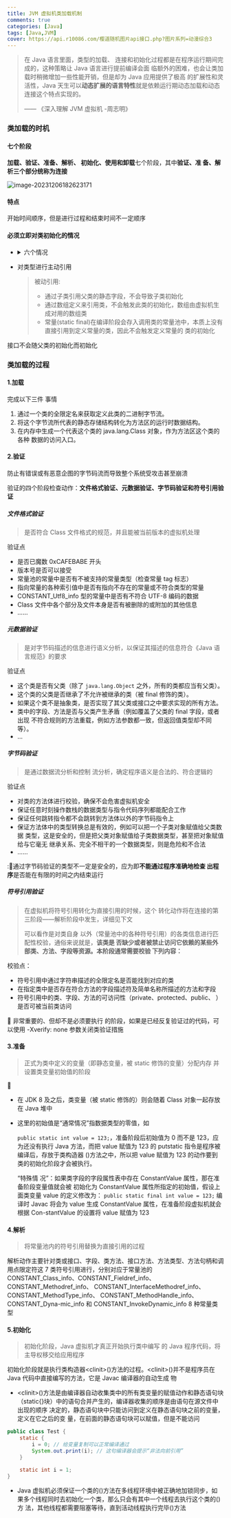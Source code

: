 ```yaml
---
title: JVM 虚拟机类加载机制
comments: true
categories: [Java]
tags: [Java,JVM]
cover: https://api.r10086.com/樱道随机图片api接口.php?图片系列=动漫综合3
---
```

> 在 Java 语言里面，类型的加载、 连接和初始化过程都是在程序运行期间完成的，这种策略让 Java 语言进行提前编译会面 临额外的困难，也会让类加载时稍微增加一些性能开销，但是却为 Java 应用提供了极高 的扩展性和灵活性，Java 天生可以**动态扩展的语言特性**就是依赖运行期动态加载和动态 连接这个特点实现的。
>
> —— 《深入理解 JVM 虚拟机 -周志明》

### 类加载的时机

#### 七个阶段

**加载、验证、准备、解析、 初始化、使用和卸载**七个阶段，其中**验证、准 备、解析三个部分统称为连接**

![image-20231206182623171](https://ruafafa-photobed.oss-cn-beijing.aliyuncs.com/image-20231206182623171.png)

#### 特点

开始时间顺序，但是进行过程和结束时间不一定顺序



#### 必须立即对类初始化的情况

- <details>
    <summary>六个情况</summary>
    <pre>
  1) 
  	遇到 new、getstatic、putstatic 或 invokestatic 这四条字节码指令时，如果类型没
  有进行过初始化，则需要先触发其初始化阶段。能够生成这四条指令的典型
  Java 代码场景有：
  ·使用 new 关键字实例化对象的时候。
  ·读取或设置一个类型的静态字段（被 final 修饰、已在编译期把结果放入常量池的
  静态字段除外）的时候。
  ·调用一个类型的静态方法的时候。
  2) 
  	使用 java.lang.reflect 包的方法对类型进行反射调用的时候，如果类型没有进行
  过初始化，则需要先触发其初始化。
  3) 
  	当初始化类的时候，如果发现其父类还没有进行过初始化，则需要先触发其父
  类的初始化。
  4) 
  	当虚拟机启动时，用户需要指定一个要执行的主类（包含 main()方法的那个
  类），虚拟机会先初始化这个主类。
  5) 
  	当使用 JDK 7 新加入的动态语言支持时，如果一个
  java.lang.invoke.MethodHandle 实例最后的解析结果为 REF_getStatic、
  REF_putStatic、REF_invokeStatic、REF_newInvokeSpecial 四种类型的方法句
  柄，并且这个方法句柄对应的类没有进行过初始化，则需要先触发其初始化。
  6) 
  	当一个接口中定义了 JDK 8 新加入的默认方法（被 default 关键字修饰的接口方
  法）时，如果有这个接口的实现类发生了初始化，那该接口要在其之前被初始
  化。
    </pre>
  </details>

- 对类型进行主动引用

  > 被动引用: 
  >
  > - 通过子类引用父类的静态字段，不会导致子类初始化
  > -  通过数组定义来引用类，不会触发此类的初始化，数组由虚拟机生成对用的数组类
  > - 常量(static final)在编译阶段会存入调用类的常量池中，本质上没有直接引用到定义常量的类，因此不会触发定义常量的  类的初始化

接口不会随父类的初始化而初始化



### 类加载的过程

#### 1.加载

完成以下三件 事情 

1) 通过一个类的全限定名来获取定义此类的二进制字节流。
2) 将这个字节流所代表的静态存储结构转化为方法区的运行时数据结构。 
3) 在内存中生成一个代表这个类的 java.lang.Class 对象，作为方法区这个类的各种 数据的访问入口。



#### 2.验证

防止有错误或有恶意企图的字节码流而导致整个系统受攻击甚至崩溃

验证的四个阶段检查动作：**文件格式验证、元数据验证、字节码验证和符号引用验证**



##### 文件格式验证

> 是否符合 Class 文件格式的规范，并且能被当前版本的虚拟机处理

验证点

- 是否已魔数 0xCAFEBABE 开头
- 版本号是否可以接受
- 常量池的常量中是否有不被支持的常量类型（检查常量 tag 标志）
- 指向常量的各种索引值中是否有指向不存在的常量或不符合类型的常量
- CONSTANT_Utf8_info 型的常量中是否有不符合 UTF-8 编码的数据
- Class 文件中各个部分及文件本身是否有被删除的或附加的其他信息
- ......



##### 元数据验证

> 是对字节码描述的信息进行语义分析，以保证其描述的信息符合《Java 语 言规范》的要求

验证点

- 这个类是否有父类（除了 `java.lang.Object` 之外，所有的类都应当有父类）。 
- 这个类的父类是否继承了不允许被继承的类（被 final 修饰的类）。
-  如果这个类不是抽象类，是否实现了其父类或接口之中要求实现的所有方法。 
- 类中的字段、方法是否与父类产生矛盾（例如覆盖了父类的 final 字段，或者出现 不符合规则的方法重载，例如方法参数都一致，但返回值类型却不同等）。 
- …



##### 字节码验证

> 是通过数据流分析和控制 流分析，确定程序语义是合法的、符合逻辑的

验证点

- 对类的方法体进行校验，确保不会危害虚拟机安全
- 保证任意时刻操作数栈的数据类型与指令代码序列都能配合工作
- 保证任何跳转指令都不会跳转到方法体以外的字节码指令上
- 保证方法体中的类型转换总是有效的，例如可以把一个子类对象赋值给父类数据 类型，这是安全的，但是把父类对象赋值给子类数据类型，甚至把对象赋值给与它毫无 继承关系、完全不相干的一个数据类型，则是危险和不合法
- ......

::book:通过字节码验证的类型不一定是安全的，应为即**不能通过程序准确地检查 出程序**是否能在有限的时间之内结束运行



##### 符号引用验证

> 在虚拟机将符号引用转化为直接引用的时候，这个 转化动作将在连接的第三阶段——解析阶段中发生，详细见下文
>
> 可以看作是对类自身 以外（常量池中的各种符号引用）的各类信息进行匹配性校验，通俗来说就是，**该类是 否缺少或者被禁止访问它依赖的某些外部类、方法、字段等资源。本阶段通常需要校验 下列内容：**

校验点：

- 符号引用中通过字符串描述的全限定名是否能找到对应的类
- 在指定类中是否存在符合方法的字段描述符及简单名称所描述的方法和字段
- 符号引用中的类、字段、方法的可访问性（private、protected、public、 ）是否可被当前类访问

:book: 非常重要的、但却不是必须要执行 的阶段，如果是已经反复验证过的代码，可以使用 -Xverify: none 参数关闭类验证措施



#### 3.准备

> 正式为类中定义的变量（即静态变量，被 static 修饰的变量）分配内存 并设置类变量初始值的阶段

:book:

- 在 JDK 8 及之后，类变量（被 static 修饰的）则会随着 Class 对象一起存放在 Java 堆中

- 这里的初始值是“通常情况”指数据类型的零值，如

  `public static int value = 123;`，准备阶段后初始值为 0 而不是 123，应为还没有执行 Java 方法，而把 value 赋值为 123 的 putstatic 指令是程序被编译后，存放于类构造器 ()方法之中，所以把 value 赋值为 123 的动作要到类的初始化阶段才会被执行。

  “特殊情 况”：如果类字段的字段属性表中存在 ConstantValue 属性，那在准备阶段变量值就会被 初始化为 ConstantValue 属性所指定的初始值，假设上面类变量 value 的定义修改为： `public static final int value = 123;` 编译时 Javac 将会为 value 生成 ConstantValue 属性，在准备阶段虚拟机就会根据 Con-stantValue 的设置将 value 赋值为 123



#### 4.解析

> 将常量池内的符号引用替换为直接引用的过程

解析动作主要针对类或接口、字段、类方法、接口方法、方法类型、方法句柄和调 用点限定符这 7 类符号引用进行，分别对应于常量池的 CONSTANT_Class_info、CONSTANT_Fieldref_info、CONSTANT_Methodref_info、 CONSTANT_InterfaceMethodref_info、CONSTANT_MethodType_info、 CONSTANT_MethodHandle_info、CONSTANT_Dyna-mic_info 和 CONSTANT_InvokeDynamic_info 8 种常量类型



#### 5.初始化

> 初始化阶段，Java 虚拟机才真正开始执行类中编写 的 Java 程序代码，将主导权移交给应用程序

初始化阶段就是执行类构造器\<clinit>()方法的过程。\<clinit>()并不是程序员在 Java 代码中直接编写的方法，它是 Javac 编译器的自动生成 物

- \<clinit>()方法是由编译器自动收集类中的所有类变量的赋值动作和静态语句块 （static{}块）中的语句合并产生的，编译器收集的顺序是由语句在源文件中出现的顺序 决定的，静态语句块中只能访问到定义在静态语句块之前的变量，定义在它之后的变 量，在前面的静态语句块可以赋值，但是不能访问

```java
public class Test { 
    static { 
        i = 0; // 给变量复制可以正常编译通过 
        System.out.print(i); // 这句编译器会提示“非法向前引用” 
    } 

	static int i = 1;
}
```

- Java 虚拟机必须保证一个类的()方法在多线程环境中被正确地加锁同步，如 果多个线程同时去初始化一个类，那么只会有其中一个线程去执行这个类的()方 法，其他线程都需要阻塞等待，直到活动线程执行完毕()方法



#### 
